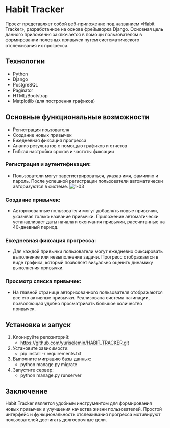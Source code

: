 # Habit Tracker

Проект представляет собой веб-приложение под названием «Habit Tracker», разработанное на основе фреймворка Django. Основная цель данного приложения заключается в помощи пользователям в формировании полезных привычек путем систематического отслеживания их прогресса.

## Технологии

- Python
- Django
- PostgreSQL
- Paginator
- HTML/Bootstrap
- Matplotlib (для построения графиков)

## Основные функциональные возможности

- Регистрация поьзователя
- Создание новых привычек
- Ежедневная фиксация прогресса
- Анализ результатов с помощью графиков и отчетов
- Гибкая настройка сроков и частоты фиксации


<h3>Регистрация и аутентификация:</h3> 
 
- Пользователи могут зарегистрироваться, указав имя, фамилию и пароль.
После успешной регистрации пользователи автоматически авторизуются в системе.
![1-03](https://github.com/user-attachments/assets/1a56c52d-18e7-4023-a6fc-b8cec053282e)

 <h3>Создание привычек:</h3> 

- Авторизованные пользователи могут добавлять новые привычки, указывая только название привычки.
Приложение автоматически устанавливает даты начала и окончания привычки, рассчитанные на 40-дневный период.

<h3>Ежедневная фиксация прогресса:</h3> 

- Для каждой привычки пользователи могут ежедневно фиксировать выполнение или невыполнение задачи.
Прогресс отображается в виде графика, который позволяет визуально оценить динамику выполнения привычки.

<h3>Просмотр списка привычек:</h3> 

- На главной странице авторизованного пользователя отображаются все его активные привычки.
Реализована система пагинации, позволяющая удобно просматривать большое количество привычек.

## Установка и запуск
1. Клонируйте репозиторий:
    - https://github.com/yuriselemin/HABIT_TRACKER.git
2. Установите зависимости:
    - pip install -r requirements.txt
3. Выполните миграцию базы данных:
   - python manage.py migrate
4. Запустите сервер:
   -  python manage.py runserver
  
## Заключение
Habit Tracker является удобным инструментом для формирования новых привычек и улучшения качества жизни пользователей. Простой интерфейс и функциональность отслеживания прогресса мотивируют пользователей достигать долгосрочные цели.


